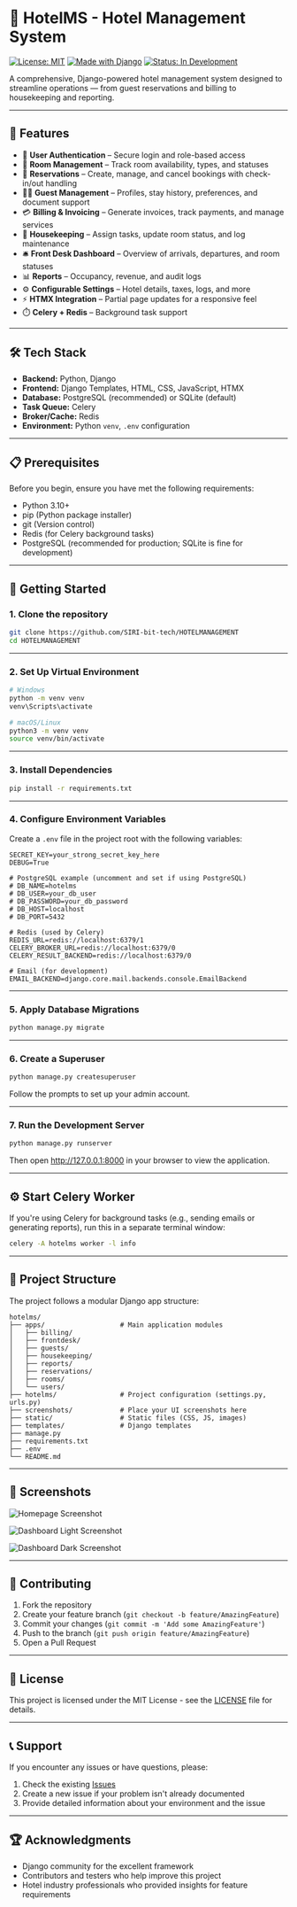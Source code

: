 # 🏨 HotelMS - Hotel Management System

[![License: MIT](https://img.shields.io/badge/License-MIT-blue.svg)](https://opensource.org/licenses/MIT)
[![Made with Django](https://img.shields.io/badge/Django-4.x-success)](https://www.djangoproject.com/)
[![Status: In Development](https://img.shields.io/badge/status-active-green)]()


A comprehensive, Django-powered hotel management system designed to streamline operations — from guest reservations and billing to housekeeping and reporting.

---

## 🌟 Features

- 🔐 **User Authentication** – Secure login and role-based access
- 🏨 **Room Management** – Track room availability, types, and statuses
- 📅 **Reservations** – Create, manage, and cancel bookings with check-in/out handling
- 🧍‍♂️ **Guest Management** – Profiles, stay history, preferences, and document support
- 💳 **Billing & Invoicing** – Generate invoices, track payments, and manage services
- 🧹 **Housekeeping** – Assign tasks, update room status, and log maintenance
- 🛎️ **Front Desk Dashboard** – Overview of arrivals, departures, and room statuses
- 📊 **Reports** – Occupancy, revenue, and audit logs
- ⚙️ **Configurable Settings** – Hotel details, taxes, logs, and more
- ⚡ **HTMX Integration** – Partial page updates for a responsive feel
- ⏱️ **Celery + Redis** – Background task support

---

## 🛠️ Tech Stack

- **Backend:** Python, Django
- **Frontend:** Django Templates, HTML, CSS, JavaScript, HTMX
- **Database:** PostgreSQL (recommended) or SQLite (default)
- **Task Queue:** Celery
- **Broker/Cache:** Redis
- **Environment:** Python `venv`, `.env` configuration

---

## 📋 Prerequisites

Before you begin, ensure you have met the following requirements:

- Python 3.10+
- pip (Python package installer)
- git (Version control)
- Redis (for Celery background tasks)
- PostgreSQL (recommended for production; SQLite is fine for development)

---

## 🚀 Getting Started

### 1. Clone the repository

```bash
git clone https://github.com/SIRI-bit-tech/HOTELMANAGEMENT
cd HOTELMANAGEMENT
```

---

### 2. Set Up Virtual Environment

```bash
# Windows
python -m venv venv
venv\Scripts\activate

# macOS/Linux
python3 -m venv venv
source venv/bin/activate
```

---

### 3. Install Dependencies

```bash
pip install -r requirements.txt
```

---

### 4. Configure Environment Variables

Create a `.env` file in the project root with the following variables:

```env
SECRET_KEY=your_strong_secret_key_here
DEBUG=True

# PostgreSQL example (uncomment and set if using PostgreSQL)
# DB_NAME=hotelms
# DB_USER=your_db_user
# DB_PASSWORD=your_db_password
# DB_HOST=localhost
# DB_PORT=5432

# Redis (used by Celery)
REDIS_URL=redis://localhost:6379/1
CELERY_BROKER_URL=redis://localhost:6379/0
CELERY_RESULT_BACKEND=redis://localhost:6379/0

# Email (for development)
EMAIL_BACKEND=django.core.mail.backends.console.EmailBackend
```

---

### 5. Apply Database Migrations

```bash
python manage.py migrate
```

---

### 6. Create a Superuser

```bash
python manage.py createsuperuser
```

Follow the prompts to set up your admin account.

---

### 7. Run the Development Server

```bash
python manage.py runserver
```

Then open http://127.0.0.1:8000 in your browser to view the application.

---

## ⚙️ Start Celery Worker

If you're using Celery for background tasks (e.g., sending emails or generating reports), run this in a separate terminal window:

```bash
celery -A hotelms worker -l info
```

---

## 📁 Project Structure

The project follows a modular Django app structure:

```
hotelms/
├── apps/                   # Main application modules
│   ├── billing/
│   ├── frontdesk/
│   ├── guests/
│   ├── housekeeping/
│   ├── reports/
│   ├── reservations/
│   ├── rooms/
│   └── users/
├── hotelms/                # Project configuration (settings.py, urls.py)
├── screenshots/            # Place your UI screenshots here
├── static/                 # Static files (CSS, JS, images)
├── templates/              # Django templates
├── manage.py
├── requirements.txt
├── .env
└── README.md
```

---

## 📸 Screenshots

![Homepage Screenshot](screenshots/Homepage.png)

![Dashboard Light Screenshot](screenshots/dashboard-light.png)

![Dashboard Dark Screenshot](screenshots/dashboard-dark.png)

---

## 🤝 Contributing

1. Fork the repository
2. Create your feature branch (`git checkout -b feature/AmazingFeature`)
3. Commit your changes (`git commit -m 'Add some AmazingFeature'`)
4. Push to the branch (`git push origin feature/AmazingFeature`)
5. Open a Pull Request

---

## 📄 License

This project is licensed under the MIT License - see the [LICENSE](LICENSE) file for details.

---

## 📞 Support

If you encounter any issues or have questions, please:

1. Check the existing [Issues](https://github.com/SIRI-bit-tech/HOTELMANAGEMENT/issues)
2. Create a new issue if your problem isn't already documented
3. Provide detailed information about your environment and the issue

---

## 🏆 Acknowledgments

- Django community for the excellent framework
- Contributors and testers who help improve this project
- Hotel industry professionals who provided insights for feature requirements